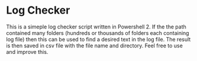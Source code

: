 # Log Checker
This is a simeple log checker script written in Powershell 2. If the the path contained many folders (hundreds or thousands of folders each containing log file) then this can be used to find a desired text in the log file. The result is then saved in csv file with the file name and directory. Feel free to use and improve this. 
